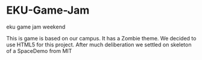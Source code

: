 EKU-Game-Jam
============

eku game jam weekend

This is game is based on our campus.  It has a Zombie theme. We decided to use HTML5 for this project.  After much deliberation we settled on skeleton of a SpaceDemo from MIT
